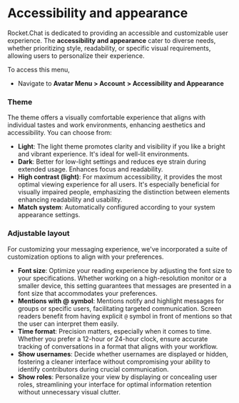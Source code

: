 # Accessibility and appearance

Rocket.Chat is dedicated to providing an accessible and customizable user experience. The **accessibility and appearance** cater to diverse needs, whether prioritizing style, readability, or specific visual requirements, allowing users to personalize their experience.

To access this menu,&#x20;

* Navigate to **Avatar Menu >  Account** **> Accessibility and Appearance**

### **Theme**

The theme offers a visually comfortable experience that aligns with individual tastes and work environments, enhancing aesthetics and accessibility. You can choose from:

* **Light**: The light theme promotes clarity and visibility if you like a bright and vibrant experience. It's ideal for well-lit environments.
* **Dark**: Better for low-light settings and reduces eye strain during extended usage. Enhances focus and readability.
* **High contrast (light)**: For maximum accessibility, it provides the most optimal viewing experience for all users. It's especially beneficial for visually impaired people, emphasizing the distinction between elements enhancing readability and usability.
* **Match system**: Automatically configured according to your system appearance settings.

### Adjustable layout

For customizing your messaging experience, we've incorporated a suite of customization options to align with your preferences.

* **Font size**: Optimize your reading experience by adjusting the font size to your specifications. Whether working on a high-resolution monitor or a smaller device, this setting guarantees that messages are presented in a font size that accommodates your preferences.
* **Mentions with @ symbol**: Mentions notify and highlight messages for groups or specific users, facilitating targeted communication. Screen readers benefit from having explicit `@` symbol in front of mentions so that the user can interpret them easily.
* **Time format**: Precision matters, especially when it comes to time. Whether you prefer a 12-hour or 24-hour clock, ensure accurate tracking of conversations in a format that aligns with your workflow.
* **Show usernames**: Decide whether usernames are displayed or hidden, fostering a cleaner interface without compromising your ability to identify contributors during crucial communication.
* **Show roles**: Personalize your view by displaying or concealing user roles, streamlining your interface for optimal information retention without unnecessary visual clutter.
